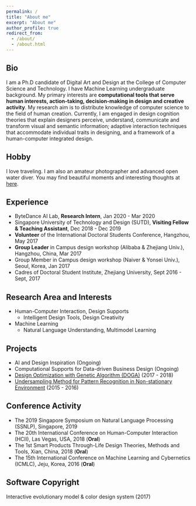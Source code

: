 ```yaml
---
permalink: /
title: "About me"
excerpt: "About me"
author_profile: true
redirect_from: 
  - /about/
  - /about.html
---
```


## Bio
I am a Ph.D candidate of Digital Art and Design at the College of Computer Science and Technology. I have Machine Learning undergraduate background. My primary interests are **computational tools that serve human interests, action-taking, decision-making in design and creative activity**. My research aim is to distribute knowledge of computer science to the field of human creation. Currently, I am engaged in design cognition theories that explain designers perceive, understand, communicate and transform visual and semantic information; adaptive interaction techniques that accommodate individual traits in designing, and a framework of a human-computer integrated design.

## Hobby
I love traveling. I am also an amateur photographer and advanced open water diver. You may find beautiful moments and interesting thoughts at [here](https://jingliao132.github.io/portfolio).

## Experience
- ByteDance AI Lab, **Research Intern**, Jan 2020 - Mar 2020
- Singapore University of Technology and Design (SUTD), **Visiting Fellow & Teaching Assistant**, Dec 2018 - Dec 2019
- **Volunteer** of the International Doctoral Students Conference, Hangzhou, May 2017
- **Group Leader** in Campus design workshop (Alibaba & Zhejiang Univ.), Hangzhou, China, Mar 2017
- Group Member in Campus design workshop (Naiver & Yonsei Univ.), Seoul, Korea, Jan 2017
- Cadres of Doctoral Student Institute, Zhejiang University, Sept 2016 - Sept, 2017

## Research Area and Interests
- Human-Computer Interaction, Design Supports
  - Intelligent Design Tools, Design Creativity
- Machine Learning
  - Natural Language Understanding, Multimodel Learning

## Projects
- AI and Design Inspiration (Ongoing)
- Computational Supports for Data-driven Business Design (Ongoing)
- [Design Optimization with Genetic Algorithm (DOGA)](https://jingliao132.github.io/projects/2017-2018-project1) (2017 - 2018)
- [Undersampling Method for Pattern Recognition in Non-stationary Environment](https://jingliao132.github.io/projects/2015-2016-project0) (2015 - 2016)

## Conference Activity
- The 2019 Singapore Symposium on Natural Language Processing (SSNLP), Singapore, 2019
- The 20th International Conference on Human-Computer Interaction (HCII), Las Vegas, USA, 2018 (**Oral**)
- The 1st Smart Products Through-Life Design Theories, Methods and Tools, Xian, China, 2018 (**Oral**)
- The 15th International Conference on Machine Learning and Cybernetics (ICMLC), Jeju, Korea, 2016 (**Oral**)

## Software Copyright
Interactive evolutionary model & color design system (2017)

